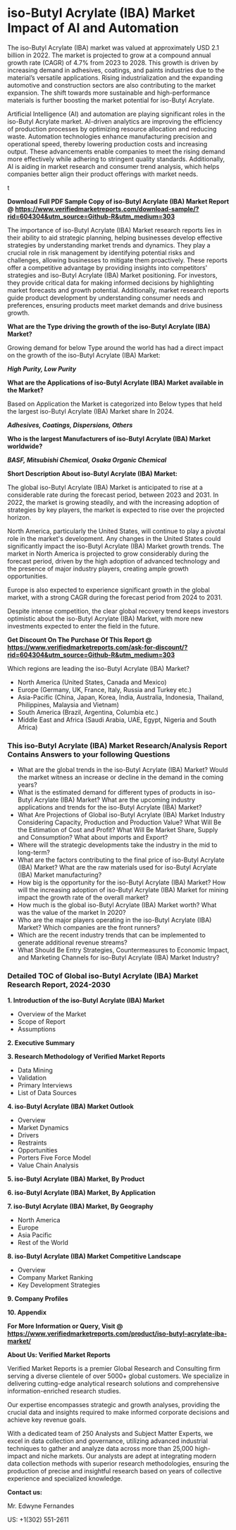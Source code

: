 <meta name="title" content="Global  iso-Butyl Acrylate (IBA) Market Impact of AI and Automation"><meta name="description" content="  The iso-Butyl Acrylate (IBA) market was valued at approximately USD 2.1 billion in 2022. The market is projected to grow at a compound annual growth rate (CAGR) of 4"><meta name="title" content=" iso-Butyl Acrylate (IBA) Market Size, Share, Scope, Trends, Growth, Opportunities, Analysis, Forecast"> <h1>iso-Butyl Acrylate (IBA) Market Impact of AI and Automation</h1> <p>The iso-Butyl Acrylate (IBA) market was valued at approximately USD 2.1 billion in 2022. The market is projected to grow at a compound annual growth rate (CAGR) of 4.7% from 2023 to 2028. This growth is driven by increasing demand in adhesives, coatings, and paints industries due to the material’s versatile applications. Rising industrialization and the expanding automotive and construction sectors are also contributing to the market expansion. The shift towards more sustainable and high-performance materials is further boosting the market potential for iso-Butyl Acrylate.</p> <p>Artificial Intelligence (AI) and automation are playing significant roles in the iso-Butyl Acrylate market. AI-driven analytics are improving the efficiency of production processes by optimizing resource allocation and reducing waste. Automation technologies enhance manufacturing precision and operational speed, thereby lowering production costs and increasing output. These advancements enable companies to meet the rising demand more effectively while adhering to stringent quality standards. Additionally, AI is aiding in market research and consumer trend analysis, which helps companies better align their product offerings with market needs.</p> t</p><p id="" class=""><strong>Download Full PDF Sample Copy of iso-Butyl Acrylate (IBA) Market Report @ <a href="https://www.verifiedmarketreports.com/download-sample/?rid=604304&utm_source=Github-R&utm_medium=303" target="_blank">https://www.verifiedmarketreports.com/download-sample/?rid=604304&utm_source=Github-R&utm_medium=303</a></strong></p><p>The importance of&nbsp;iso-Butyl Acrylate (IBA) Market research reports lies in their ability to aid strategic planning, helping businesses develop effective strategies by understanding market trends and dynamics. They play a crucial role in risk management by identifying potential risks and challenges, allowing businesses to mitigate them proactively. These reports offer a competitive advantage by providing insights into competitors' strategies and iso-Butyl Acrylate (IBA) Market positioning. For investors, they provide critical data for making informed decisions by highlighting market forecasts and growth potential. Additionally, market research reports guide product development by understanding consumer needs and preferences, ensuring products meet market demands and drive business growth.</p><p><strong>What are the&nbsp;Type driving the growth of the iso-Butyl Acrylate (IBA) Market?</strong></p><p id="" class="">Growing demand for below Type around the world has had a direct impact on the growth of the iso-Butyl Acrylate (IBA) Market:</p><em><strong>High Purity, Low Purity</strong></em></p><strong>What are the&nbsp;Applications&nbsp;of iso-Butyl Acrylate (IBA) Market available in the Market?</strong></p><p id="" class="">Based on Application the Market is categorized into Below types that held the largest iso-Butyl Acrylate (IBA) Market share In 2024.</p><em><strong>Adhesives, Coatings, Dispersions, Others</strong></em></p><strong>Who is the largest Manufacturers of iso-Butyl Acrylate (IBA) Market worldwide?</strong></p><p><em><strong>BASF, Mitsubishi Chemical, Osaka Organic Chemical</strong></em></p><p id="" class=""><strong>Short Description About iso-Butyl Acrylate (IBA) Market:</strong></p><p>The global iso-Butyl Acrylate (IBA) Market is anticipated to rise at a considerable rate during the forecast period, between 2023 and 2031. In 2022, the market is growing steadily, and with the increasing adoption of strategies by key players, the market is expected to rise over the projected horizon.</p><p>North America, particularly the United States, will continue to play a pivotal role in the market's development. Any changes in the United States could significantly impact the iso-Butyl Acrylate (IBA) Market growth trends. The market in North America is projected to grow considerably during the forecast period, driven by the high adoption of advanced technology and the presence of major industry players, creating ample growth opportunities.</p><p>Europe is also expected to experience significant growth in the global market, with a strong CAGR during the forecast period from 2024 to 2031.</p><p>Despite intense competition, the clear global recovery trend keeps investors optimistic about the iso-Butyl Acrylate (IBA) Market, with more new investments expected to enter the field in the future.</p><p id="" class=""><strong>Get Discount On The Purchase Of This Report @ <a href="https://www.verifiedmarketreports.com/ask-for-discount/?rid=604304&utm_source=Github-R&utm_medium=303" target="_blank">https://www.verifiedmarketreports.com/ask-for-discount/?rid=604304&utm_source=Github-R&utm_medium=303</a></strong></p>Which regions are leading the iso-Butyl Acrylate (IBA) Market?</p><ul><li>North America (United States, Canada and Mexico)</li><li>Europe (Germany, UK, France, Italy, Russia and Turkey etc.)</li><li>Asia-Pacific (China, Japan, Korea, India, Australia, Indonesia, Thailand, Philippines, Malaysia and Vietnam)</li><li>South America (Brazil, Argentina, Columbia etc.)</li><li>Middle East and Africa (Saudi Arabia, UAE, Egypt, Nigeria and South Africa)</li></ul><h3 id="" class="">This iso-Butyl Acrylate (IBA) Market Research/Analysis Report Contains Answers to your following Questions</h3><ul><li>What are the global trends in the iso-Butyl Acrylate (IBA) Market? Would the market witness an increase or decline in the demand in the coming years?</li><li>What is the estimated demand for different types of products in iso-Butyl Acrylate (IBA) Market? What are the upcoming industry applications and trends for the iso-Butyl Acrylate (IBA) Market?</li><li>What Are Projections of Global iso-Butyl Acrylate (IBA) Market Industry Considering Capacity, Production and Production Value? What Will Be the Estimation of Cost and Profit? What Will Be Market Share, Supply and Consumption? What about imports and Export?</li><li>Where will the strategic developments take the industry in the mid to long-term?</li><li>What are the factors contributing to the final price of iso-Butyl Acrylate (IBA) Market? What are the raw materials used for iso-Butyl Acrylate (IBA) Market manufacturing?</li><li>How big is the opportunity for the iso-Butyl Acrylate (IBA) Market? How will the increasing adoption of iso-Butyl Acrylate (IBA) Market for mining impact the growth rate of the overall market?</li><li>How much is the global iso-Butyl Acrylate (IBA) Market worth? What was the value of the market In 2020?</li><li>Who are the major players operating in the iso-Butyl Acrylate (IBA) Market? Which companies are the front runners?</li><li>Which are the recent industry trends that can be implemented to generate additional revenue streams?</li><li>What Should Be Entry Strategies, Countermeasures to Economic Impact, and Marketing Channels for iso-Butyl Acrylate (IBA) Market Industry?</li></ul><h3 id="" class="">Detailed TOC of Global iso-Butyl Acrylate (IBA) Market Research Report, 2024-2030</h3><p id="" class=""><strong>1. Introduction of the iso-Butyl Acrylate (IBA) Market</strong></p><ul><li>Overview of the Market</li><li>Scope of Report</li><li>Assumptions</li></ul><p id="" class=""><strong>2. Executive Summary</strong></p><p id="" class=""><strong>3. Research Methodology of Verified Market Reports</strong></p><ul><li>Data Mining</li><li>Validation</li><li>Primary Interviews</li><li>List of Data Sources</li></ul><p id="" class=""><strong>4. iso-Butyl Acrylate (IBA) Market Outlook</strong></p><ul><li>Overview</li><li>Market Dynamics</li><li>Drivers</li><li>Restraints</li><li>Opportunities</li><li>Porters Five Force Model</li><li>Value Chain Analysis</li></ul><p id="" class=""><strong>5. iso-Butyl Acrylate (IBA) Market, By Product</strong></p><p id="" class=""><strong>6. iso-Butyl Acrylate (IBA) Market, By Application</strong></p><p id="" class=""><strong>7. iso-Butyl Acrylate (IBA) Market, By Geography</strong></p><ul><li>North America</li><li>Europe</li><li>Asia Pacific</li><li>Rest of the World</li></ul><p id="" class=""><strong>8. iso-Butyl Acrylate (IBA) Market Competitive Landscape</strong></p><ul><li>Overview</li><li>Company Market Ranking</li><li>Key Development Strategies</li></ul><p id="" class=""><strong>9. Company Profiles</strong></p><p id="" class=""><strong>10. Appendix</strong></p><p id="" class=""><strong>For More Information or Query, Visit @ <a href="https://www.verifiedmarketreports.com/product/iso-butyl-acrylate-iba-market/" target="_blank">https://www.verifiedmarketreports.com/product/iso-butyl-acrylate-iba-market/</a></strong></p><p id="" class=""><strong>About Us: Verified Market Reports</strong></p><p id="" class="">Verified Market Reports is a premier Global Research and Consulting firm serving a diverse clientele of over 5000+ global customers. We specialize in delivering cutting-edge analytical research solutions and comprehensive information-enriched research studies.</p><p id="" class="">Our expertise encompasses strategic and growth analyses, providing the crucial data and insights required to make informed corporate decisions and achieve key revenue goals.</p><p id="" class="">With a dedicated team of 250 Analysts and Subject Matter Experts, we excel in data collection and governance, utilizing advanced industrial techniques to gather and analyze data across more than 25,000 high-impact and niche markets. Our analysts are adept at integrating modern data collection methods with superior research methodologies, ensuring the production of precise and insightful research based on years of collective experience and specialized knowledge.</p><p id="" class=""><strong>Contact us:</strong></p><p id="" class="">Mr. Edwyne Fernandes</p><p id="" class="">US: +1(302) 551-2611</p>